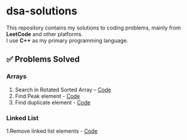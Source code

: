 # dsa-solutions
This repository contains my solutions to coding problems, mainly from **LeetCode** and other platforms.  
I use **C++** as my primary programming language.
## ✅ Problems Solved

### Arrays
1. Search in Rotated Sorted Array – [Code](search_rotated.cpp)
2. Find Peak element - [Code](find_peak_element.cpp)
3. Find duplicate element - [Code](find_duplicate.cpp)


### Linked List
1.Remove linked list elements - [Code](remove_linked_list_elements.cpp)
